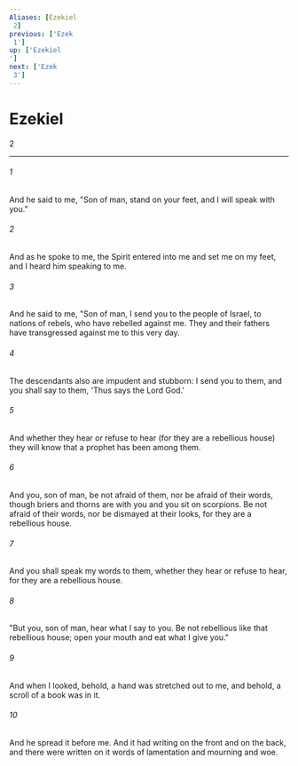 ```yaml
---
Aliases: [Ezekiel 2]
previous: ['Ezek 1']
up: ['Ezekiel']
next: ['Ezek 3']
---
```

# Ezekiel 2

***
 

###### 1 
And he said to me, "Son of man, stand on your feet, and I will speak with you."  

###### 2 
And as he spoke to me, the Spirit entered into me and set me on my feet, and I heard him speaking to me.  

###### 3 
And he said to me, "Son of man, I send you to the people of Israel, to nations of rebels, who have rebelled against me. They and their fathers have transgressed against me to this very day.  

###### 4 
The descendants also are impudent and stubborn: I send you to them, and you shall say to them, 'Thus says the Lord God.'  

###### 5 
And whether they hear or refuse to hear (for they are a rebellious house) they will know that a prophet has been among them.  

###### 6 
And you, son of man, be not afraid of them, nor be afraid of their words, though briers and thorns are with you and you sit on scorpions. Be not afraid of their words, nor be dismayed at their looks, for they are a rebellious house.  

###### 7 
And you shall speak my words to them, whether they hear or refuse to hear, for they are a rebellious house.  

###### 8 
"But you, son of man, hear what I say to you. Be not rebellious like that rebellious house; open your mouth and eat what I give you."  

###### 9 
And when I looked, behold, a hand was stretched out to me, and behold, a scroll of a book was in it.  

###### 10 
And he spread it before me. And it had writing on the front and on the back, and there were written on it words of lamentation and mourning and woe.
